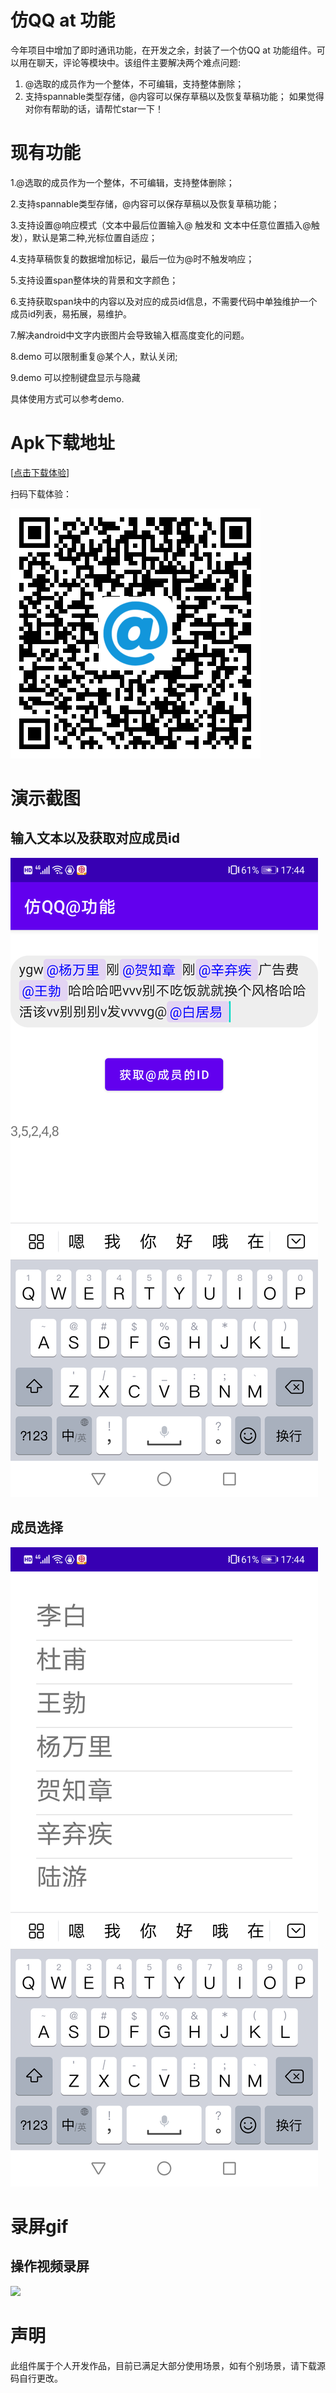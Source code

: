 # 仿QQ at 功能

今年项目中增加了即时通讯功能，在开发之余，封装了一个仿QQ at 功能组件。可以用在聊天，评论等模块中。该组件主要解决两个难点问题:
1. @选取的成员作为一个整体，不可编辑，支持整体删除；
2. 支持spannable类型存储，@内容可以保存草稿以及恢复草稿功能；
如果觉得对你有帮助的话，请帮忙star一下！

# 现有功能

1.@选取的成员作为一个整体，不可编辑，支持整体删除；

2.支持spannable类型存储，@内容可以保存草稿以及恢复草稿功能；

3.支持设置@响应模式（文本中最后位置输入@ 触发和 文本中任意位置插入@触发），默认是第二种,光标位置自适应；

4.支持草稿恢复的数据增加标记，最后一位为@时不触发响应；

5.支持设置span整体块的背景和文字颜色；

6.支持获取span块中的内容以及对应的成员id信息，不需要代码中单独维护一个成员id列表，易拓展，易维护。

7.解决android中文字内嵌图片会导致输入框高度变化的问题。

8.demo 可以限制重复@某个人，默认关闭;

9.demo 可以控制键盘显示与隐藏

具体使用方式可以参考demo.


# Apk下载地址

[[点击下载体验](https://raw.githubusercontent.com/MarkSDGD/repositoryResources/main/QQAtInput/QQAtInput.apk)]

扫码下载体验：

![](https://raw.githubusercontent.com/MarkSDGD/repositoryResources/main/QQAtInput/download_qrcode.png)


# 演示截图

## 输入文本以及获取对应成员id
![](https://raw.githubusercontent.com/MarkSDGD/repositoryResources/main/QQAtInput/inputAndMemberId.png)

## 成员选择
![](https://raw.githubusercontent.com/MarkSDGD/repositoryResources/main/QQAtInput/memberSelect.png)


# 录屏gif

## 操作视频录屏
![](https://raw.githubusercontent.com/MarkSDGD/repositoryResources/main/QQAtInput/QQAtInputVideo.gif)


# 声明
此组件属于个人开发作品，目前已满足大部分使用场景，如有个别场景，请下载源码自行更改。